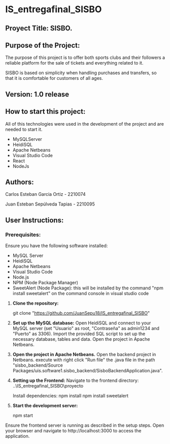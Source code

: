 # IS_entregafinal_SISBO
## Proyect Title: SISBO.
## Purpose of the Project:
The purpose of this project is to offer both sports clubs and their followers a reliable platform for the sale of tickets and everything related to it.

SISBO is based on simplicity when handling purchases and transfers, so that it is comfortable for customers of all ages.
## Version: 1.0 release
## How to start this project:
All of this technologies were used in the development of the project and are needed to start it.
- MySQLServer
- HeidiSQL
- Apache Netbeans
- Visual Studio Code
- React
- NodeJs
## Authors:
Carlos Esteban Garcia Ortiz - 2210074

Juan Esteban Sepúlveda Tapias - 2210095

## User Instructions:

### Prerequisites:
Ensure you have the following software installed:
- MySQL Server
- HeidiSQL
- Apache Netbeans
- Visual Studio Code
- Node.js
- NPM (Node Package Manager)
- SweetAlert (Node Package):
    this will be installed by the command "npm install sweetalert" on the command console in visual studio code

1. **Clone the repository:**

   git clone "https://github.com/JuanSepu18/IS_entregafinal_SISBO"

2. **Set up the MySQL database:**
  Open HeidiSQL and connect to your MySQL server (set "Usuario" as root, "Contraseña" as admin1234 and "Puerto" as 3306).
  Import the provided SQL script to set up the necessary database, tables and data.
  Open the project in Apache Netbeans.

3. **Open the project in Apache Netbeans.**
   Open the backend project in Netbeans.
   execute with right click "Run file" the .java file in the path "sisbo_backend/Source  Packages/uis.software1.sisbo_backend/SisboBackendApplication.java".

4. **Setting up the Frontend:**
    Navigate to the frontend directory:
    ..\IS_entregafinal_SISBO\proyecto

    Install dependencies:
        npm install
        npm install sweetalert

5. **Start the development server:**
   
    npm start

Ensure the frontend server is running as described in the setup steps.
Open your browser and navigate to http://localhost:3000 to access the application.

